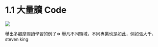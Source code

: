 # 1.1 大量讀 Code

![](../.gitbook/assets/coscup-versionpython-kai-yuan-ruan-ti-kao-gu-1.png)

舉出多觀摩閱讀學習的例子=> 舉凡不同領域，不同專業也是如此，例如張大千，steven king
